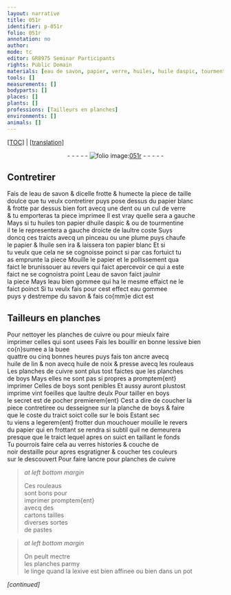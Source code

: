 ```yaml
---
layout: narrative
title: 051r
identifier: p-051r
folio: 051r
annotation: no
author:
mode: tc
editor: GR8975 Seminar Participants
rights: Public Domain
materials: [eau de savon, papier, verre, huiles, huile daspic, tourmentine, huile, eau bien gommee, eau gommee, savon, cuivre, lessive, buee, ancre, huile de lin, huile de noix, boys, bois, verres, noir, cartons, lexive]
tools: []
measurements: []
bodyparts: []
places: []
plants: []
professions: [Tailleurs en planches]
environments: []
animals: []
---
```


<p><a href="{{ site.baseurl }}/diplomatic/">[TOC]</a> | <a href="{{ site.baseurl }}/texts/p-051r_tl/" target="_blank">[translation]</a></p><div class="folio" align="center">- - - - - <a href="http://gallica.bnf.fr/ark:/12148/btv1b10500001g/f107.image" target="_blank"><img src="https://cu-mkp.github.io/2017-workshop-edition/assets/photo-icon.png" alt="folio image: " style="display:inline-block; margin-bottom:-3px;"/>051r</a> - - - - - </div>  
  

## Contretirer

 
Fais de l<span class="m">eau de savon</span> & dicelle frotte & humecte la piece de taille<br/> doulce que tu veulx contretirer puys pose dessus du <span class="m">papier</span> blanc<br/> & frotte par dessus bien fort avecq une dent ou un cul de <span class="m">verre</span><br/> & tu emporteras ta piece imprimee Il est vray quelle sera a gauche<br/> Mays si tu <span class="m">huiles</span> ton <span class="m">papier</span> d<span class="m">huile daspic</span> <span class="del">&</span> <span class="add">ou</span> de <span class="m">tourmentine</span><br/> il te le representera a <span class="del">gauche</span> droicte de laultre coste Suys<br/> doncq ces traicts avecq un pinceau ou une plume puys chaufe<br/> le <span class="m">papier</span> & l<span class="m">huile</span> sen ira & laissera ton <span class="m">papier</span> blanc Et si<br/> tu veulx que cela ne se cognoisse poinct si par cas fortuict tu<br/> as emprunte la piece Mouille le <span class="m">papier</span> et le pollissement qua<br/> faict le brunissouer au revers qui faict apercevoir ce qui a este<br/> faict ne se cognoistra point L<span class="m">eau de savon</span> faict jaulnir<br/> la piece Mays l<span class="m">eau bien gommee</span> qui ha le mesme effaict ne le<br/> faict poinct Si tu veulx fais pour cest effect <span class="m">eau gommee</span><br/> puys y destrempe du <span class="m">savon</span> & fais co{mm}e dict est
 
 
  

## <span class="pro">Tailleurs en planches</span>

 
Pour nettoyer les planches de <span class="m">cuivre</span> ou pour mieulx faire<br/> imprimer celles qui sont usees Fais les bouillir en <span class="add">bonne</span> <span class="m">lessive</span> <span class="add">bien co{n}sumee a la <span class="m">buee</span></span><br/> quattre ou cinq bonnes heures puys fais ton <span class="m">ancre</span> avecq<br/> <span class="m">huile de lin</span> & non avecq <span class="m">huile de noix</span> & presse avecq les rouleaus<br/> Les planches de <span class="m">cuivre</span> sont plus tost faictes que les planches<br/> de <span class="m">boys</span> Mays elles ne sont pas si propres a promptem{ent}<br/> imprimer Celles de <span class="m">boys</span> sont penibles Et aussy auront plustost<br/> imprime vint foeilles que laultre deulx Pour tailler en <span class="m">boys</span><br/> le secret est de pocher premierem{ent} Cest a dire de coucher la<br/> piece contretiree ou desseignee sur la planche de <span class="m">boys</span> & faire<br/> que le coste du traict soict colle sur le <span class="m">bois</span> Estant sec<br/> tu viens a legerem{ent} frotter dun mouchouer mouille le revers<br/> du <span class="m">papier</span> qui en frottant se rendra si subtil quil ne demeurera<br/> presque que le traict lequel apres on suict en taillant le fonds<br/> Tu pourrois faire cela au <span class="m">verres</span> histories & couche de<br/> <span class="m">noir</span> destaille pour apres esgratigner & coucher tes couleurs<br/> sur le descouvert Pour faire l<span class="m">ancre</span> pour planches de <span class="m">cuivre</span>
 
> *at left bottom margin*
> 
> 
>   Ces rouleaus<br/> sont bons pour<br/> imprimer promptem{ent}<br/> avecq des<br/> <span class="m">cartons</span> tailles<br/> diverses sortes<br/> de pastes
 
> *at left bottom margin*
> 
> 
>   On peult mectre<br/> les planches parmy<br/> le linge quand la <span class="m">lexive</span> est bien affinee ou bien dans un pot
 
*[continued]*
 
